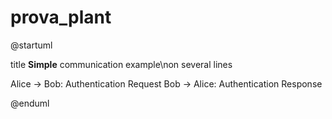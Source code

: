 
# prova_plant

@startuml

title __Simple__ communication example\non several lines

Alice -> Bob: Authentication Request
Bob -> Alice: Authentication Response

@enduml
